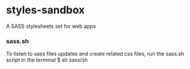 # styles-sandbox
A SASS stylesheets set for web apps

### sass.sh
To listen to sass files updates and create related css files, run the sass.sh script in the terminal
	$ sh sass/sh
